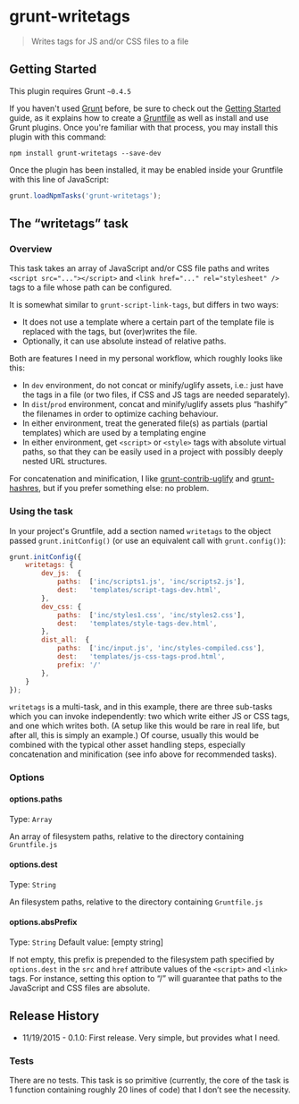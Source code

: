 # grunt-writetags

> Writes tags for JS and/or CSS files to a file

## Getting Started
This plugin requires Grunt `~0.4.5`

If you haven't used [Grunt](http://gruntjs.com/) before, be sure to check out the [Getting Started](http://gruntjs.com/getting-started) guide, as it explains how to create a [Gruntfile](http://gruntjs.com/sample-gruntfile) as well as install and use Grunt plugins. Once you're familiar with that process, you may install this plugin with this command:

```shell
npm install grunt-writetags --save-dev
```

Once the plugin has been installed, it may be enabled inside your Gruntfile with this line of JavaScript:

```js
grunt.loadNpmTasks('grunt-writetags');
```

## The “writetags” task

### Overview
This task takes an array of JavaScript and/or CSS file paths and writes `<script src="..."></script>` and `<link href="..." rel="stylesheet" />` tags to a file whose path can be configured.

It is somewhat similar to `grunt-script-link-tags`, but differs in two ways:

* It does not use a template where a certain part of the template file is replaced with the tags, but (over)writes the file.
* Optionally, it can use absolute instead of relative paths.

Both are features I need in my personal workflow, which roughly looks like this:

* In `dev` environment, do not concat or minify/uglify assets, i.e.: just have the tags in a file (or two files, if CSS and JS tags are needed separately).
* In `dist`/`prod` environment, concat and minify/uglify assets plus “hashify” the filenames in order to optimize caching behaviour.
* In either environment, treat the generated file(s) as partials (partial templates) which are used by a templating engine
* In either environment, get `<script>` or `<style>` tags with absolute virtual paths, so that they can be easily used in a project with possibly deeply nested URL structures.

For concatenation and minification, I like [grunt-contrib-uglify](https://github.com/gruntjs/grunt-contrib-uglify) and [grunt-hashres](https://github.com/Luismahou/grunt-hashres), but if you prefer something else: no problem.

### Using the task

In your project's Gruntfile, add a section named `writetags` to the object passed `grunt.initConfig()` (or use an equivalent call with `grunt.config()`):

```js
grunt.initConfig({
    writetags: {
        dev_js:  {
            paths:  ['inc/scripts1.js', 'inc/scripts2.js'],
            dest:   'templates/script-tags-dev.html',
        },
        dev_css: {
            paths:  ['inc/styles1.css', 'inc/styles2.css'],
            dest:   'templates/style-tags-dev.html',
        },
        dist_all:  {
            paths:  ['inc/input.js', 'inc/styles-compiled.css'],
            dest:   'templates/js-css-tags-prod.html',
            prefix: '/'
        },
    }
});
```

`writetags` is a multi-task, and in this example, there are three sub-tasks which you can invoke independently: two which write either JS or CSS tags, and one which writes both. (A setup like this would be rare in real life, but after all, this is simply an example.) Of course, usually this would be combined with the typical other asset handling steps, especially concatenation and minification (see info above for recommended tasks).


### Options

#### options.paths
Type: `Array`

An array of filesystem paths, relative to the directory containing `Gruntfile.js`

#### options.dest
Type: `String`

An filesystem paths, relative to the directory containing `Gruntfile.js`

#### options.absPrefix
Type: `String`
Default value: [empty string]

If not empty, this prefix is prepended to the filesystem path specified by `options.dest` in the `src` and `href` attribute values of the `<script>` and `<link>` tags. For instance, setting this option to “/” will guarantee that paths to the JavaScript and CSS files are absolute.


## Release History
* 11/19/2015 - 0.1.0: First release. Very simple, but provides what I need.


### Tests

There are no tests. This task is so primitive (currently, the core of the task is 1 function containing roughly 20 lines of code) that I don’t see the necessity.

